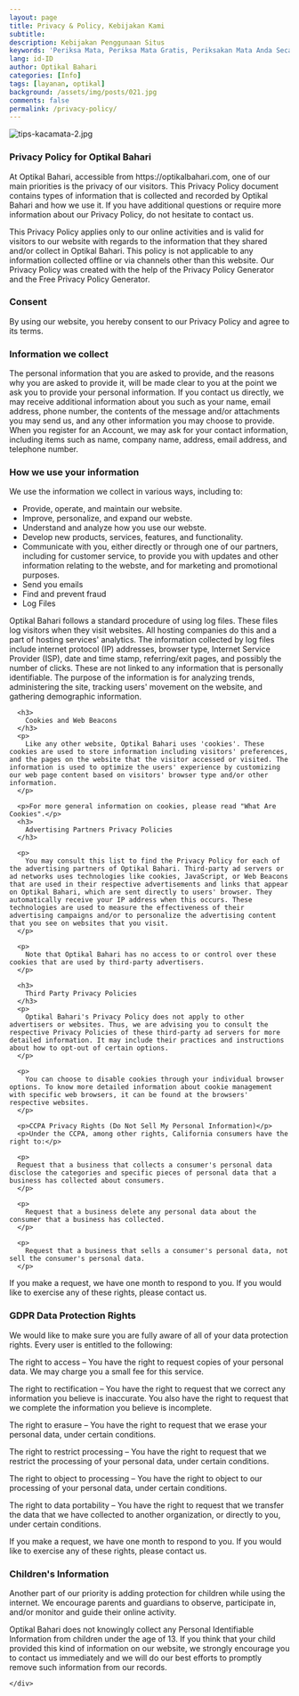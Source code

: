```yaml
---
layout: page
title: Privacy & Policy, Kebijakan Kami
subtitle: 
description: Kebijakan Penggunaan Situs
keywords: 'Periksa Mata, Periksa Mata Gratis, Periksakan Mata Anda Secara Rutin'
lang: id-ID
author: Optikal Bahari
categories: [Info]
tags: [layanan, optikal]
background: /assets/img/posts/021.jpg
comments: false
permalink: /privacy-policy/
---
```


<div class="card-deck mb-3">
  <div class="card shadow p-3 mb-5 bg-white rounded">
		  <img src="{{"/assets/img/posts/periksa-mata/periksa-mata-gratis-optikal-bahari-14.jpg" | relative_url }}" class="card-img-top" alt="tips-kacamata-2.jpg">
    <div class="card-body">
      <h3 class="card-title">
        Privacy Policy for Optikal Bahari
      </h3>
      <p class="card-text text-justify">
        At Optikal Bahari, accessible from https://optikalbahari.com, one of our main priorities is the privacy of our visitors. This Privacy Policy document contains types of information that is collected and recorded by Optikal Bahari and how we use it. If you have additional questions or require more information about our Privacy Policy, do not hesitate to contact us.
      </p>      
      <p>
        This Privacy Policy applies only to our online activities and is valid for visitors to our website with regards to the information that they shared and/or collect in Optikal Bahari. This policy is not applicable to any information collected offline or via channels other than this website. Our Privacy Policy was created with the help of the Privacy Policy Generator and the Free Privacy Policy Generator.
      </p>
      <h3>
        Consent
      </h3>
      <p>
        By using our website, you hereby consent to our Privacy Policy and agree to its terms.
      </p>      
      <h3>Information we collect</h3>
      <p>
        The personal information that you are asked to provide, and the reasons why you are asked to provide it, will be made clear to you at the point we ask you to provide your personal information. If you contact us directly, we may receive additional information about you such as your name, email address, phone number, the contents of the message and/or attachments you may send us, and any other information you may choose to provide. When you register for an Account, we may ask for your contact information, including items such as name, company name, address, email address, and telephone number.
      </p>      
      <h3>
        How we use your information
      </h3>
      <p>
        We use the information we collect in various ways, including to:
      </p>      
      <ul>
      <li>Provide, operate, and maintain our website.</li>
      <li>Improve, personalize, and expand our webste.</li>
      <li>Understand and analyze how you use our webste.</li>
      <li>Develop new products, services, features, and functionality.</li>
      <li>Communicate with you, either directly or through one of our partners, including for customer service, to provide you with updates and other information relating to the webste, and for marketing and promotional purposes.</li>
      <li>Send you emails</li>
      <li>Find and prevent fraud</li>
      <li>Log Files</li>
      </ul>      
      <p>
        Optikal Bahari follows a standard procedure of using log files. These files log visitors when they visit websites. All hosting companies do this and a part of hosting services' analytics. The information collected by log files include internet protocol (IP) addresses, browser type, Internet Service Provider (ISP), date and time stamp, referring/exit pages, and possibly the number of clicks. These are not linked to any information that is personally identifiable. The purpose of the information is for analyzing trends, administering the site, tracking users' movement on the website, and gathering demographic information.
      </p>
      
      <h3>
        Cookies and Web Beacons
      </h3>
      <p>
        Like any other website, Optikal Bahari uses 'cookies'. These cookies are used to store information including visitors' preferences, and the pages on the website that the visitor accessed or visited. The information is used to optimize the users' experience by customizing our web page content based on visitors' browser type and/or other information.
      </p>

      <p>For more general information on cookies, please read "What Are Cookies".</p>
      <h3>
        Advertising Partners Privacy Policies
      </h3>
      
      <p>
        You may consult this list to find the Privacy Policy for each of the advertising partners of Optikal Bahari. Third-party ad servers or ad networks uses technologies like cookies, JavaScript, or Web Beacons that are used in their respective advertisements and links that appear on Optikal Bahari, which are sent directly to users' browser. They automatically receive your IP address when this occurs. These technologies are used to measure the effectiveness of their advertising campaigns and/or to personalize the advertising content that you see on websites that you visit.
      </p>
      
      <p>
        Note that Optikal Bahari has no access to or control over these cookies that are used by third-party advertisers.
      </p>
      
      <h3>
        Third Party Privacy Policies
      </h3>
      <p>
        Optikal Bahari's Privacy Policy does not apply to other advertisers or websites. Thus, we are advising you to consult the respective Privacy Policies of these third-party ad servers for more detailed information. It may include their practices and instructions about how to opt-out of certain options.
      </p>
      
      <p>
        You can choose to disable cookies through your individual browser options. To know more detailed information about cookie management with specific web browsers, it can be found at the browsers' respective websites.
      </p>
      
      <p>CCPA Privacy Rights (Do Not Sell My Personal Information)</p>
      <p>Under the CCPA, among other rights, California consumers have the right to:</p>

      <p>
      Request that a business that collects a consumer's personal data disclose the categories and specific pieces of personal data that a business has collected about consumers.
      </p>

      <p>
        Request that a business delete any personal data about the consumer that a business has collected.
      </p>

      <p>
        Request that a business that sells a consumer's personal data, not sell the consumer's personal data.
      </p>

<p>If you make a request, we have one month to respond to you. If you would like to exercise any of these rights, please contact us.</p>

<h3>GDPR Data Protection Rights</h3>
<p>We would like to make sure you are fully aware of all of your data protection rights. Every user is entitled to the following:</p>

<p>The right to access – You have the right to request copies of your personal data. We may charge you a small fee for this service.</p>

<p>The right to rectification – You have the right to request that we correct any information you believe is inaccurate. You also have the right to request that we complete the information you believe is incomplete.</p>

<p>The right to erasure – You have the right to request that we erase your personal data, under certain conditions.</p>

<p>The right to restrict processing – You have the right to request that we restrict the processing of your personal data, under certain conditions.</p>

<p>The right to object to processing – You have the right to object to our processing of your personal data, under certain conditions.</p>

<p>The right to data portability – You have the right to request that we transfer the data that we have collected to another organization, or directly to you, under certain conditions.</p>

<p>If you make a request, we have one month to respond to you. If you would like to exercise any of these rights, please contact us.</p>

<h3>Children's Information</h3>
<p>Another part of our priority is adding protection for children while using the internet. We encourage parents and guardians to observe, participate in, and/or monitor and guide their online activity.</p>

<p>Optikal Bahari does not knowingly collect any Personal Identifiable Information from children under the age of 13. If you think that your child provided this kind of information on our website, we strongly encourage you to contact us immediately and we will do our best efforts to promptly remove such information from our records.</p>


    </div>
   </div>
</div>
